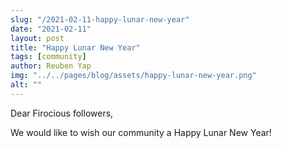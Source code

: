```yaml
---
slug: "/2021-02-11-happy-lunar-new-year"
date: "2021-02-11"
layout: post
title: "Happy Lunar New Year"
tags: [community]
author: Reuben Yap
img: "../../pages/blog/assets/happy-lunar-new-year.png"
alt: ""
---
```


Dear Firocious followers,

We would like to wish our community a Happy Lunar New Year!

